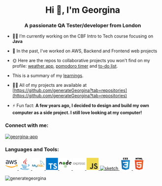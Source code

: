 <h1 align="center">Hi 👋, I'm Georgina</h1>
<h3 align="center">A passionate QA Tester/developer from London</h3>

- 🔭🌱 I’m currently working on the CBF Intro to Tech course focusing on **Java**

- 🤝 In the past, I've worked on AWS, Backend and Frontend web projects
- 🌞 Here are the repos to collaborative projects you won't find on my profile: [weather app](https://sgroi-l.github.io/apiProject/), [pomodoro timer](https://github.com/nichgalzin/pomo-timer) and [to-do list](https://github.com/cazanelena/to-do-list).
- This is a summary of my [learnings](https://github.com/generateGeorgina/FACPortfolio).

- 👨‍💻 All of my projects are available at [https://github.com/generateGeorgina?tab=repositories](https://github.com/generateGeorgina?tab=repositories)

- ⚡ Fun fact: **A few years ago, I decided to design and build my own computer as a side project. I still love looking at my computer!**

<h3 align="left">Connect with me:</h3>
<p align="left">
<a href="https://linkedin.com/in/georgina-app" target="blank"><img align="center" src="https://raw.githubusercontent.com/rahuldkjain/github-profile-readme-generator/master/src/images/icons/Social/linked-in-alt.svg" alt="georgina-app" height="30" width="40" /></a>
</p>

<h3 align="left">Languages and Tools:</h3>
<p align="left"> <a href="https://aws.amazon.com" target="_blank" rel="noreferrer"> <img src="https://raw.githubusercontent.com/devicons/devicon/master/icons/amazonwebservices/amazonwebservices-original-wordmark.svg" alt="aws" width="40" height="40"/> </a><a href="https://www.java.com" target="_blank" rel="noreferrer"> <img src="https://raw.githubusercontent.com/devicons/devicon/master/icons/java/java-original.svg" alt="java" width="40" height="40"/> </a><a href="https://www.mysql.com/" target="_blank" rel="noreferrer"> <img src="https://raw.githubusercontent.com/devicons/devicon/master/icons/mysql/mysql-original-wordmark.svg" alt="mysql" width="40" height="40"/> </a><a href="https://www.typescriptlang.org/" target="_blank" rel="noreferrer"> <img src="https://raw.githubusercontent.com/devicons/devicon/master/icons/typescript/typescript-original.svg" alt="typescript" width="40" height="40"/> </a><a href="https://nodejs.org" target="_blank" rel="noreferrer"> <img src="https://raw.githubusercontent.com/devicons/devicon/master/icons/nodejs/nodejs-original-wordmark.svg" alt="nodejs" width="40" height="40"/> </a><a href="https://expressjs.com" target="_blank" rel="noreferrer"> <img src="https://raw.githubusercontent.com/devicons/devicon/master/icons/express/express-original-wordmark.svg" alt="express" width="40" height="40"/> </a> <a href="https://developer.mozilla.org/en-US/docs/Web/JavaScript" target="_blank" rel="noreferrer"> <img src="https://raw.githubusercontent.com/devicons/devicon/master/icons/javascript/javascript-original.svg" alt="javascript" width="40" height="40"/> </a>   <a href="https://www.sketch.com/" target="_blank" rel="noreferrer"> <img src="https://www.vectorlogo.zone/logos/sketchapp/sketchapp-icon.svg" alt="sketch" width="40" height="40"/> </a><a href="https://www.w3schools.com/css/" target="_blank" rel="noreferrer"> <img src="https://raw.githubusercontent.com/devicons/devicon/master/icons/css3/css3-original-wordmark.svg" alt="css3" width="40" height="40"/> </a>
<a href="https://www.w3.org/html/" target="_blank" rel="noreferrer"> <img src="https://raw.githubusercontent.com/devicons/devicon/master/icons/html5/html5-original-wordmark.svg" alt="html5" width="40" height="40"/> </a>
</p>


<p><img align="center" src="https://github-readme-streak-stats.herokuapp.com/?user=generategeorgina&mode=weekly" alt="generategeorgina" /></p>
